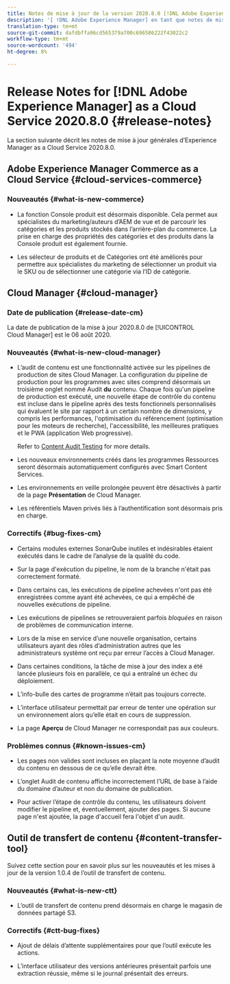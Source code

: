 ```yaml
---
title: Notes de mise à jour de la version 2020.8.0 [!DNL Adobe Experience Manager] de Cloud Service.
description: '[ !DNL Adobe Experience Manager] en tant que notes de mise à jour Cloud Service pour la version 2020.8.0.'
translation-type: tm+mt
source-git-commit: dafdbffa96cd565379a700c696586222f43022c2
workflow-type: tm+mt
source-wordcount: '494'
ht-degree: 8%

---
```



# Release Notes for [!DNL Adobe Experience Manager] as a Cloud Service 2020.8.0 {#release-notes}

La section suivante décrit les notes de mise à jour générales d’Experience Manager as a Cloud Service 2020.8.0.

## Adobe Experience Manager Commerce as a Cloud Service {#cloud-services-commerce}

### Nouveautés {#what-is-new-commerce}

* La fonction Console produit est désormais disponible. Cela permet aux spécialistes du marketing/auteurs d’AEM de vue et de parcourir les catégories et les produits stockés dans l’arrière-plan du commerce. La prise en charge des propriétés des catégories et des produits dans la Console produit est également fournie.

* Les sélecteur de produits et de Catégories ont été améliorés pour permettre aux spécialistes du marketing de sélectionner un produit via le SKU ou de sélectionner une catégorie via l’ID de catégorie.

## Cloud Manager {#cloud-manager}

### Date de publication {#release-date-cm}

La date de publication de la mise à jour 2020.8.0 de [!UICONTROL Cloud Manager] est le 06 août 2020.

### Nouveautés {#what-is-new-cloud-manager}

* L’audit de contenu est une fonctionnalité activée sur les pipelines de production de sites Cloud Manager. La configuration du pipeline de production pour les programmes avec sites comprend désormais un troisième onglet nommé Audit **du** contenu. Chaque fois qu&#39;un pipeline de production est exécuté, une nouvelle étape de contrôle du contenu est incluse dans le pipeline après des tests fonctionnels personnalisés qui évaluent le site par rapport à un certain nombre de dimensions, y compris les performances, l&#39;optimisation du référencement (optimisation pour les moteurs de recherche), l&#39;accessibilité, les meilleures pratiques et le PWA (application Web progressive).

   Refer to [Content Audit Testing](/help/implementing/developing/introduction/understand-test-results.md#content-audit-testing) for more details.

* Les nouveaux environnements créés dans les programmes Ressources seront désormais automatiquement configurés avec Smart Content Services.

* Les environnements en veille prolongée peuvent être désactivés à partir de la page **Présentation** de Cloud Manager.

* Les référentiels Maven privés liés à l’authentification sont désormais pris en charge.

### Correctifs {#bug-fixes-cm}

* Certains modules externes SonarQube inutiles et indésirables étaient exécutés dans le cadre de l’analyse de la qualité du code.

* Sur la page d&#39;exécution du pipeline, le nom de la branche n&#39;était pas correctement formaté.

* Dans certains cas, les exécutions de pipeline achevées n&#39;ont pas été enregistrées comme ayant été achevées, ce qui a empêché de nouvelles exécutions de pipeline.

* Les exécutions de pipelines se retrouveraient parfois *bloquées* en raison de problèmes de communication interne.

* Lors de la mise en service d’une nouvelle organisation, certains utilisateurs ayant des rôles d’administration autres que les administrateurs système ont reçu par erreur l’accès à Cloud Manager.

* Dans certaines conditions, la tâche de mise à jour des index a été lancée plusieurs fois en parallèle, ce qui a entraîné un échec du déploiement.

* L’info-bulle des cartes de programme n’était pas toujours correcte.

* L’interface utilisateur permettait par erreur de tenter une opération sur un environnement alors qu’elle était en cours de suppression.

* La page **Aperçu** de Cloud Manager ne correspondait pas aux couleurs.

### Problèmes connus {#known-issues-cm}

* Les pages non valides sont incluses en plaçant la note moyenne d’audit du contenu en dessous de ce qu’elle devrait être.

* L’onglet Audit de contenu affiche incorrectement l’URL de base à l’aide du domaine d’auteur et non du domaine de publication.

* Pour activer l’étape de contrôle du contenu, les utilisateurs doivent modifier le pipeline et, éventuellement, ajouter des pages. Si aucune page n&#39;est ajoutée, la page d&#39;accueil fera l&#39;objet d&#39;un audit.

## Outil de transfert de contenu {#content-transfer-tool}

Suivez cette section pour en savoir plus sur les nouveautés et les mises à jour de la version 1.0.4 de l’outil de transfert de contenu.

### Nouveautés {#what-is-new-ctt}

* L’outil de transfert de contenu prend désormais en charge le magasin de données partagé S3.

### Correctifs {#ctt-bug-fixes}

* Ajout de délais d’attente supplémentaires pour que l’outil exécute les actions.

* L’interface utilisateur des versions antérieures présentait parfois une extraction réussie, même si le journal présentait des erreurs.

